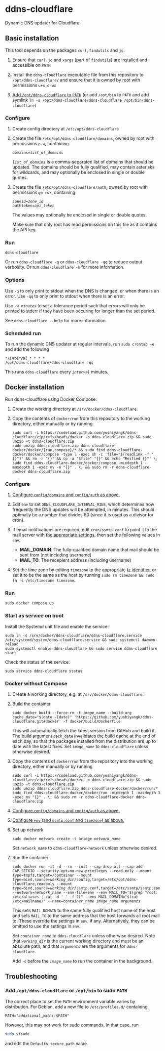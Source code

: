 # ddns-cloudflare

Dynamic DNS updater for Cloudflare

## Basic installation

This tool depends on the packages `curl`, `findutils` and `jq`.

1. Ensure that `curl`, `jq` and `xargs` (part of `findutils`) are installed and accessible on `PATH`

2. Install the `ddns-cloudflare` executable file from this repository to `/opt/ddns-cloudflare/` and ensure that it is owned by root with permissions `u+x,o-wx`

4. [Add `/opt/ddns-cloudflare` to `PATH`](#add-optddns-cloudflare-or-optbin-to-sudo-path) (or add `/opt/bin` to `PATH` and add symlink `ln -s /opt/ddns-cloudflare/ddns-cloudflare /opt/bin/ddns-cloudflare`)

### Configure

1. Create config directory at `/etc/opt/ddns-cloudflare`

2. Create the file `/etc/opt/ddns-cloudflare/domains`, owned by root with permissions `o-w`, containing
	<code><pre>domains=<var>list_of_domains</var></pre></code>

	<code><var>list_of_domains</var></code> is a comma-separated list of domains that should be updated. The domains should be fully qualified, may contain asterisks for wildcards, and may optionally be enclosed in single or double quotes.

3. Create the file `/etc/opt/ddns-cloudflare/auth`, owned by root with permissions `go-rwx`, containing
	<code><pre>zoneid=<var>zone_id</var>
	authtoken=<var>api_token</var></pre></code>

	The values may optionally be enclosed in single or double quotes.

	Make sure that only root has read permissions on this file as it contains the API key.

### Run

```
ddns-cloudflare
```

Or run `ddns-cloudflare -q` or `ddns-cloudflare -qq` to reduce output verbosity. Or run `ddns-cloudflare -h` for more information.

### Options

Use `-q` to only print to stdout when the DNS is changed, or when there is an error. Use `-qq` to only print to stdout when there is an error.

Use <code>-w <var>minutes</var></code> to set a tolerance period such that errors will only be printed to stderr if they have been occuring for longer than the set period.

See `ddns-cloudflare --help` for more information.

### Scheduled run

To run the dynamic DNS updater at regular intervals, run `sudo crontab -e` and add the following
<code><pre>*/<var>interval</var> * * * * /opt/ddns-cloudflare/ddns-cloudflare -qq</pre></code>

This runs `ddns-cloudflare` every <code><var>interval</var></code> minutes.

## Docker installation

Run ddns-cloudflare using Docker Compose:

1. Create the working directory at `/srv/docker/ddns-cloudflare`.

2. Copy the contents of `docker/run` from this repository to the working directory, either manually or by running

	```
	sudo curl -L https://codeload.github.com/yushiyangk/ddns-cloudflare/zip/refs/heads/docker -o ddns-cloudflare.zip && sudo unzip -t ddns-cloudflare.zip
	sudo unzip ddns-cloudflare.zip ddns-cloudflare-docker/docker/{run,compose}/* && sudo find ddns-cloudflare-docker/docker/compose -type l -exec sh -c 'file="$(readlink -f "{}")" && rm -r "{}" && cp -a "$file" "{}" && echo "Reified {}"' \;
	sudo find ddns-cloudflare-docker/docker/compose -mindepth 1 -maxdepth 1 -exec mv -n "{}" . \; && sudo rm -r ddns-cloudflare-docker ddns-cloudflare.zip
	```

### Configure

1. [Configure `config/domains` and `config/auth` as above.](#configure)

2. Edit `env` to set `DDNS_CLOUDFLARE_INTERVAL_MINS`, which determines how frequently the DNS updates will be attempted, in minutes. This should optimally be a number that divides 60 (since it is used as a divisor for cron).

3. If email notifications are required, edit `cron/ssmtp.conf` to point it to the mail server with [the appropriate settings](https://wiki.archlinux.org/title/SSMTP), then set the following values in `env`:

	- **MAIL_DOMAIN**: The fully-qualified domain name that mail should be sent from (not including username)
	- **MAIL_TO**: The recepient address (including username)

4. Set the time zone by editing `timezone` to the appropriate [tz identifier](https://en.wikipedia.org/wiki/List_of_tz_database_time_zones), or set it to be the same as the host by running `sudo rm timezone && sudo ln -s /etc/timezone timezone`.

### Run

```
sudo docker compose up
```

### Start as service on boot

Install the Systemd unit file and enable the service:

```
sudo ln -s /srv/docker/ddns-cloudflare/ddns-cloudflare.service /etc/systemd/system/ddns-cloudflare.service && sudo systemctl daemon-reload
sudo systemctl enable ddns-cloudflare && sudo service ddns-cloudflare start
```

Check the status of the service:

```
sudo service ddns-cloudflare status
```

### Docker without Compose

1. Create a working directory, e.g. at `/srv/docker/ddns-cloudflare`.

2. Build the container

	<pre><code>sudo docker build --force-rm -t <var>image_name</var> --build-arg cache_date="$(date -Idate)" 'https://github.com/yushiyangk/ddns-cloudflare.git#docker' -f docker/build/Dockerfile</code></pre>

	This will automatically fetch the latest version from GitHub and build it. The build argument `cach_date` invalidates the build cache at the end of each day, so that the packages installed from the distribution are up to date with the latest fixes. Set <code><var>image_name</var></code> to `ddns-cloudflare` unless otherwise desired.

3. Copy the contents of `docker/run` from the repository into the working directory, either manually or by running

	```
	sudo curl -L https://codeload.github.com/yushiyangk/ddns-cloudflare/zip/refs/heads/docker -o ddns-cloudflare.zip && sudo unzip -t ddns-cloudflare.zip
	sudo unzip ddns-cloudflare.zip ddns-cloudflare-docker/docker/run/*
	sudo find ddns-cloudflare-docker/docker/run -mindepth 1 -maxdepth 1 -exec mv "{}" . \; && sudo rm -r ddns-cloudflare-docker ddns-cloudflare.zip
	```

4. [Configure `config/domains` and `config/auth` as above.](#configure)

5. [Configure `env` (and `ssmtp.conf` and `timezone`) as above.](#configure-1)

6. Set up network

	<pre><code>sudo docker network create -t bridge <var>network_name</var></code></pre>

	Set <code><var>network_name</var></code> to `ddns-cloudflare-network` unless otherwise desired.

7. Run the container

	<pre><code>sudo docker run -it -d --rm --init --cap-drop all --cap-add CAP_SETGID --security-opt=no-new-privileges --read-only --mount type=tmpfs,target=/container --mount type=bind,source=<var>working_dir</var>/config,target=/etc/opt/ddns-cloudflare,readonly --mount type=bind,source=<var>working_dir</var>/ssmtp.conf,target=/etc/ssmtp/ssmtp.conf,readonly --network=<var>network_name</var> --env-file=env --env MAIL_TO="$(grep ^root: /etc/aliases | cut -d ' ' -f 2)" --env MAIL_DOMAIN="$(cat /etc/mailname)" --name=<var>container_name</var> <var>image_name</var> <var>arguments</var></code></pre>

	This sets `MAIL_DOMAIN` to the same fully qualified host name of the host and sets `MAIL_TO` to the same address that the host forwards all root mail to. These override the settings in `env`, if any. Alternatively, they can be omitted to use the settings in `env`.

	Set <code><var>container_name</var></code> to `ddns-cloudflare` unless otherwise desired. Note that <code><var>working_dir</var></code> is the current working directory and must be an absolute path, and that <code><var>arguments</var></code> are the arguments for `ddns-cloudflare`.

	Add `-d` before the <code><var>image_name</var></code> to run the container in the background.

## Troubleshooting

### Add `/opt/ddns-cloudflare` or `/opt/bin` to sudo `PATH`

The correct place to set the `PATH` environment variable varies by distribution. For Debian, add a new file to `/etc/profiles.d/` containing

<pre><code>PATH="<var>additional_paths</var>:$PATH"</code></pre>

However, this may not work for sudo commands. In that case, run

```bash
sudo visudo
```

and edit the `Defaults secure_path` value.
